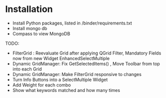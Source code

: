 # Installation

- Install Python packages, listed in /binder/requirements.txt
- Install mongo db
- Compass to view MongoDB


TODO:

- FilterGrid : Reevaluate Grid after applying QGrid Filter, Mandatory Fields now from new Widget EnhancedSelectMultiple
- Dynamic GridManager: Fix GetSelectedItems() , Move Toolbar from top into each Grid
- Dynamic GridManager: Make FilterGrid responsive to changes 
- Turn Info Buttons into a SelectMultiple Widget
- Add Weight for each combo  
- Show what keywords matched and how many times 